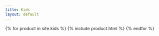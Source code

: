 ```yaml
---
title: Kids
layout: default
---
```



{% for product in site.kids %}
 {% include product.html %}
{% endfor %}